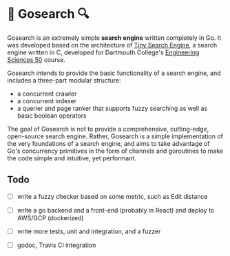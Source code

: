 
# :mag_right: Gosearch :mag:

Gosearch is an extremely simple **search engine** written completely in Go. It was developed based on the architecture of [Tiny Search Engine](https://github.com/allenmqcymp/tse/),
a search engine written in C, developed for Dartmouth College's [Engineering Sciences 50](https://thayer.github.io/engs50/) course.

Gosearch intends to provide the basic functionality of a search engine, and includes a three-part modular structure:
- a concurrent crawler
- a concurrent indexer
- a querier and page ranker that supports fuzzy searching as well as basic boolean operators

The goal of Gosearch is not to provide a comprehensive, cutting-edge, open-source search engine. Rather, Gosearch is a simple 
implementation of the very foundations of a search engine, and aims to take advantage of Go's concurrency primitives in the form of 
channels and goroutines to make the code simple and intuitive, yet performant.

## Todo

- [ ] write a fuzzy checker based on some metric, such as Edit distance
- [ ] write a go backend and a front-end (probably in React) and deploy to AWS/GCP (dockerized)
- [ ] write more tests, unit and integration, and a fuzzer
- [ ] godoc, Travis CI integration


